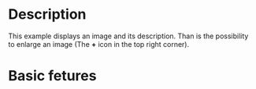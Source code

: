# Description
This example displays an image and its description. Than is the possibility to enlarge an image 
(The **+** icon in the top right corner).

# Basic fetures
